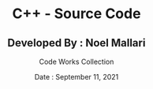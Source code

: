 <center><h1>C++ - Source Code</h1></center>
<center><h2>Developed By : Noel Mallari</h2></center>
<center><p>Code Works Collection</p></center>
<center><p>Date : September 11, 2021</p></center>
